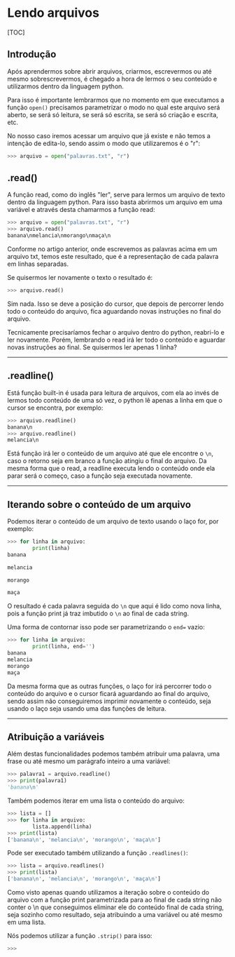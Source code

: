# Lendo arquivos



[TOC]

## Introdução

Após aprendermos sobre abrir arquivos, criarmos, escrevermos ou até mesmo sobrescrevermos, é chegado a hora de lermos o seu conteúdo e utilizarmos dentro da linguagem python. 

Para isso é importante lembrarmos que no momento em que executamos a função `open()` precisamos parametrizar o modo no qual este arquivo será aberto, se será só leitura, se será só escrita, se será só criação e escrita, etc. 

No nosso caso iremos acessar um arquivo que já existe e não temos a intenção de edita-lo, sendo assim o modo que utilizaremos é o "r":

```python
>>> arquivo = open("palavras.txt", "r")

```



## .read()

A função read, como do inglês "ler", serve para lermos um arquivo de texto dentro da linguagem python. Para isso basta abrirmos um arquivo em uma variável e através desta chamarmos a função read:

```python
>>> arquivo = open("palavras.txt", "r")
>>> arquivo.read()
banana\nmelancia\nmorango\nmaça\n
```

 Conforme no artigo anterior, onde escrevemos as palavras acima em um arquivo txt, temos este resultado, que é a representação de cada palavra em linhas separadas.

Se quisermos ler novamente o texto o resultado é:

```python
>>> arquivo.read()

```

Sim nada. Isso se deve a posição do cursor, que depois de percorrer lendo todo o conteúdo do arquivo, fica aguardando novas instruções no final do arquivo. 

Tecnicamente precisaríamos fechar o arquivo dentro do python, reabri-lo e ler novamente. Porém, lembrando o read irá ler todo o conteúdo e aguardar novas instruções ao final. Se quisermos ler apenas 1 linha?

------



## .readline()

Está função built-in é usada para leitura de arquivos, com ela ao invés de lermos todo conteúdo de uma só vez, o python lê apenas a linha em que o cursor se encontra, por exemplo:

```python
>>> arquivo.readline()
banana\n
>>> arquivo.readline()
melancia\n
```

Está função irá ler o conteúdo de um arquivo até que ele encontre o `\n`, caso o retorno seja em branco a função atingiu o final do arquivo. Da mesma forma que o read, a readline executa lendo o conteúdo onde ela parar será o começo, caso a função seja executada novamente. 

------



## Iterando sobre o conteúdo de um arquivo

Podemos iterar o conteúdo de um arquivo de texto usando o laço for, por exemplo:

```python
>>> for linha in arquivo:
        print(linha)
banana

melancia

morango

maça

```

O resultado é cada palavra seguida do `\n` que aqui é lido como nova linha, pois a função print já traz imbutido o `\n` ao final de cada string.

Uma forma de contornar isso pode ser parametrizando o `end=` vazio:

```python
>>> for linha in arquivo:
        print(linha, end='')
banana
melancia
morango
maça
```

Da mesma forma que as outras funções, o laço for irá percorrer todo o conteúdo do arquivo e o cursor ficará aguardando ao final do arquivo, sendo assim não conseguiremos imprimir novamente o conteúdo, seja usando o laço seja usando uma das funções de leitura.

------



## Atribuição a variáveis

Além destas funcionalidades podemos também atribuir uma palavra, uma frase ou até mesmo um parágrafo inteiro a uma variável:

```python
>>> palavra1 = arquivo.readline()
>>> print(palavra1)
'banana\n'
```

Também podemos iterar em uma lista o conteúdo do arquivo:

```python
>>> lista = []
>>> for linha in arquivo:
        lista.append(linha)
>>> print(lista)
['banana\n', 'melancia\n', 'morango\n', 'maça\n']
```

Pode ser executado também utilizando a função `.readlines()`:

```python
>>> lista = arquivo.readlines()
>>> print(lista)
['banana\n', 'melancia\n', 'morango\n', 'maça\n']
```



Como visto apenas quando utilizamos a iteração sobre o conteúdo do arquivo com a função print parametrizada para ao final de cada string não conter o \n que conseguimos eliminar ele do conteúdo final de cada string, seja sozinho como resultado, seja atribuindo a uma variável ou até mesmo em uma lista.

Nós podemos utilizar a função `.strip()` para isso:

```python
>>> 
```





